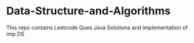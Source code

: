 # Data-Structure-and-Algorithms

This repo contains Leetcode Ques Java Solutions and implementation of imp DS
